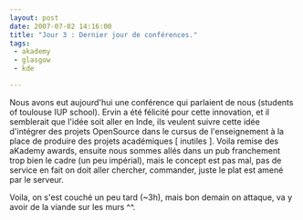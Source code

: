 ```yaml
---
layout: post
date: 2007-07-02 14:16:00
title: "Jour 3 : Dernier jour de conférences."
tags:
 - akademy
 - glasgow
 - kde

---
```


Nous avons eut aujourd'hui une conférence qui parlaient de nous (students of toulouse IUP school). Ervin a été félicité pour cette innovation, et il semblerait que l'idée soit aller en Inde, ils veulent suivre cette idée d'intégrer des projets OpenSource dans le cursus de l'enseignement à la place de produire des projets académiques [ inutiles ]. Voila remise des aKademy awards, ensuite nous sommes allés dans un pub franchement trop bien le cadre (un peu impérial), mais le concept est pas mal, pas de service en fait on doit aller chercher, commander, juste le plat est amené par le serveur.

Voila, on s'est couché un peu tard (~3h), mais bon demain on attaque, va y avoir de la viande sur les murs ^^.
